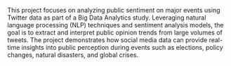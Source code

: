 This project focuses on analyzing public sentiment on major events using Twitter data as part of a Big Data Analytics study. Leveraging natural language processing (NLP) techniques and sentiment analysis models, the goal is to extract and interpret public opinion trends from large volumes of tweets. The project demonstrates how social media data can provide real-time insights into public perception during events such as elections, policy changes, natural disasters, and global crises.

